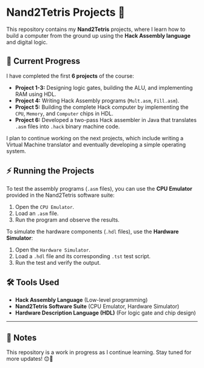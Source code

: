 # Nand2Tetris Projects 🚀

This repository contains my **Nand2Tetris** projects, where I learn how to build a computer from the ground up using the **Hack Assembly language** and digital logic.

## 📌 Current Progress
I have completed the first **6 projects** of the course:

- **Project 1-3:** Designing logic gates, building the ALU, and implementing RAM using HDL.
- **Project 4:** Writing Hack Assembly programs (`Mult.asm`, `Fill.asm`).
- **Project 5:** Building the complete Hack computer by implementing the `CPU`, `Memory`, and 
`Computer` chips in HDL.
- **Project 6:**  Developed a two-pass Hack assembler in Java that translates `.asm` files into `.hack` binary machine code. 


I plan to continue working on the next projects, which include writing a Virtual Machine translator and eventually developing a simple operating system.

## ⚡ Running the Projects
To test the assembly programs (`.asm` files), you can use the **CPU Emulator** provided in the Nand2Tetris software suite:
1. Open the `CPU Emulator`.
2. Load an `.asm` file.
3. Run the program and observe the results.

To simulate the hardware components (`.hdl` files), use the **Hardware Simulator**:
1. Open the `Hardware Simulator`.
2. Load a `.hdl` file and its corresponding `.tst` test script.
3. Run the test and verify the output.

## 🛠 Tools Used
- **Hack Assembly Language** (Low-level programming)
- **Nand2Tetris Software Suite** (CPU Emulator, Hardware Simulator)
- **Hardware Description Language (HDL)** (For logic gate and chip design)

---

## 📢 Notes
This repository is a work in progress as I continue learning. Stay tuned for more updates! 😊🚀

